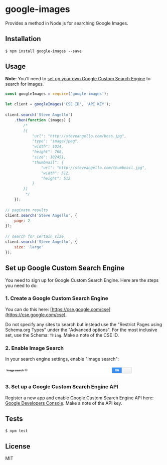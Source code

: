 # google-images

Provides a method in Node.js for searching Google Images.

## Installation

```
$ npm install google-images --save
```


## Usage

**Note**: You'll need to [set up your own Google Custom Search Engine](#set-up-google-custom-search-engine) to search for images.

```js
const googleImages = require('google-images');

let client = googleImages('CSE ID', 'API KEY');

client.search('Steve Angello')
	.then(function (images) {
		/*
		[{
			"url": "http://steveangello.com/boss.jpg",
			"type": "image/jpeg",
			"width": 1024,
			"height": 768,
			"size": 102451,
			"thumbnail": {
				"url": "http://steveangello.com/thumbnail.jpg",
				"width": 512,
				"height": 512
			}
		}]
		 */
	});

// paginate results
client.search('Steve Angello', {
	page: 2
});

// search for certain size
client.search('Steve Angello', {
	size: 'large'
});
```


## Set up Google Custom Search Engine

You need to sign up for Google Custom Search Engine.
Here are the steps you need to do:

### 1. Create a Google Custom Search Engine

You can do this here: [https://cse.google.com/cse](https://cse.google.com/cse).

Do not specify any sites to search but instead use the "Restrict Pages using Schema.org Types" under the "Advanced options".
For the most inclusive set, use the Schema: `Thing`. Make a note of the CSE ID.

### 2. Enable Image Search

In your search engine settings, enable "Image search":

<img src="media/screenshot.png" width="408" />

### 3. Set up a Google Custom Search Engine API

Register a new app and enable Google Custom Search Engine API here: [Google Developers Console](https://console.developers.google.com).
Make a note of the API key.


## Tests

```
$ npm test
```


## License

MIT
